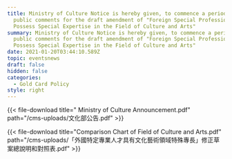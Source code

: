 ```yaml
---
title: Ministry of Culture Notice is hereby given, to commence a period of
  public comments for the draft amendment of "Foreign Special Professionals Who
  Possess Special Expertise in the Field of Culture and Arts"
summary: Ministry of Culture Notice is hereby given, to commence a period of
  public comments for the draft amendment of "Foreign Special Professionals Who
  Possess Special Expertise in the Field of Culture and Arts"
date: 2021-01-20T03:44:10.589Z
topic: eventsnews
draft: false
hidden: false
categories:
  - Gold Card Policy
style: right
---
```

{{< file-download title=" Ministry of Culture Announcement.pdf" path="/cms-uploads/文化部公告.pdf" >}}

{{< file-download title="Comparison Chart of Field of Culture and Arts.pdf" path="/cms-uploads/「外國特定專業人才具有文化藝術領域特殊專長」修正草案總說明和對照表.pdf" >}}